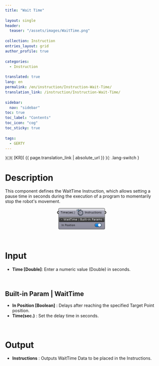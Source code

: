 ```yaml
---
title: "Wait Time"

layout: single
header:
  teaser: "/assets/images/WaitTime.png"

collection: Instruction
entries_layout: grid
author_profile: true

categories:
  - Instruction

translated: true
lang: en
permalink: /en/instruction/Instruction-Wait-Time/
translation_link: /instruction/Instruction-Wait-Time/

sidebar:
  nav: "sidebar"
toc: true
toc_label: "Contents"
toc_icon: "cog"
toc_sticky: true

tags: 
  - GERTY
---
```


:kr: [KR]( {{ page.translation_link | absolute_url }} ){: .lang-switch }

# Description

This component defines the WaitTime Instruction, which allows setting a pause time in seconds during the execution of a program to momentarily stop the robot's movement.

<p align="center">  <img src="/assets/images/WaitTime.png" align="center" width="32%"></p>

<br>

# Input

* **Time [Double]**: Enter a numeric value (Double) in seconds.

<br>

## Built-in Param | WaitTime

* **In Position [Boolean]** : Delays after reaching the specified Target Point position.
* **Time(sec.)** : Set the delay time in seconds.

<br>

# Output

* **Instructions** : Outputs WaitTime Data to be placed in the Instructions.